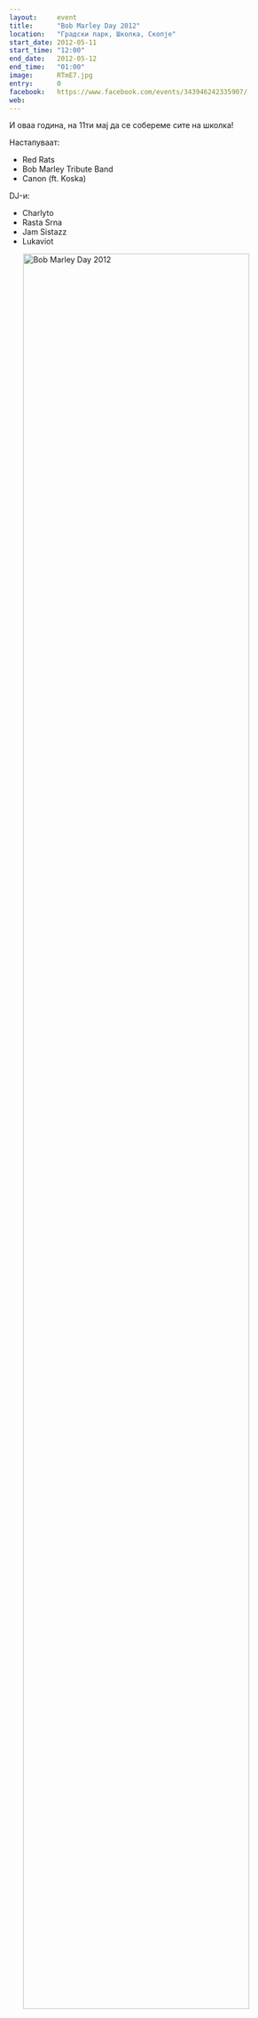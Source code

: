 ```yaml
---
layout:     event
title:      "Bob Marley Day 2012"
location:   "Градски парк, Школка, Скопје"
start_date: 2012-05-11
start_time: "12:00"
end_date:   2012-05-12
end_time:   "01:00"
image:      RTmE7.jpg
entry:      0
facebook:   https://www.facebook.com/events/343946242335907/
web:        
---
```


И оваа година, на 11ти мај да се собереме сите на школка!

Настапуваат: 
* Red Rats
* Bob Marley Tribute Band
* Canon (ft. Koska)

DJ-и:
* Charlyto
* Rasta Srna
* Jam Sistazz
* Lukaviot

<img style="display: block; margin-left: auto; margin-right: auto;" 
     src="http://i.imgur.com/RTmE7.jpg" alt="Bob Marley Day 2012" width="90%">
